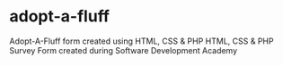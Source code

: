 # adopt-a-fluff
Adopt-A-Fluff form created using HTML, CSS &amp; PHP
HTML, CSS & PHP Survey Form created during Software Development Academy
